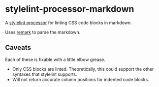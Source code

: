 # stylelint-processor-markdown

A [stylelint processor](http://stylelint.io/user-guide/configuration/#processors) for linting CSS code blocks in markdown.

Uses [remark](http://remark.js.org/) to parse the markdown.

## Caveats

Each of these is fixable with a little elbow grease.

- Only CSS blocks are linted. Theoretically, this could support the other syntaxes that stylelint supports.
- Will not return accurate column positions for indented code blocks.
